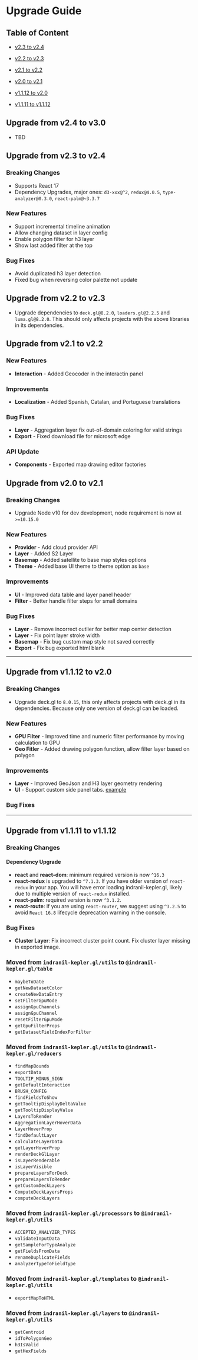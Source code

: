 # Upgrade Guide

## Table of Content

- [v2.3 to v2.4](#upgrade-from-v23-to-v24)

- [v2.2 to v2.3](#upgrade-from-v22-to-v23)
- [v2.1 to v2.2](#upgrade-from-v21-to-v22)
- [v2.0 to v2.1](#upgrade-from-v20-to-v21)
- [v1.1.12 to v2.0](#upgrade-from-v1112-to-v20)
- [v1.1.11 to v1.1.12](#upgrade-from-v1111-to-v1112)

## Upgrade from v2.4 to v3.0

- TBD

## Upgrade from v2.3 to v2.4

### Breaking Changes

- Supports React 17
- Dependency Upgrades, major ones: `d3-xxx@^2`, `redux@4.0.5`, `type-analyzer@0.3.0`, `react-palm@~3.3.7`

### New Features

- Support incremental timeline animation
- Allow changing dataset in layer config
- Enable polygon filter for h3 layer
- Show last added filter at the top

### Bug Fixes

- Avoid duplicated h3 layer detection
- Fixed bug when reversing color palette not update

## Upgrade from v2.2 to v2.3

- Upgrade dependencies to `deck.gl@8.2.0`, `loaders.gl@2.2.5` and `luma.gl@8.2.0`. This should only affects projects with the above libraries in its dependencies.

## Upgrade from v2.1 to v2.2

### New Features

- **Interaction** - Added Geocoder in the interactin panel

### Improvements

- **Localization** - Added Spanish, Catalan, and Portuguese translations

### Bug Fixes

- **Layer** - Aggregation layer fix out-of-domain coloring for valid strings
- **Export** - Fixed download file for microsoft edge

### API Update

- **Components** - Exported map drawing editor factories

## Upgrade from v2.0 to v2.1

### Breaking Changes

- Upgrade Node v10 for dev development, node requirement is now at `>=10.15.0`

### New Features

- **Provider** - Add cloud provider API
- **Layer** - Added S2 Layer
- **Basemap** - Added satellite to base map styles options
- **Theme** - Added base UI theme to theme option as `base`

### Improvements

- **UI** - Improved data table and layer panel header
- **Filter** - Better handle filter steps for small domains

### Bug Fixes

- **Layer** - Remove incorrect outlier for better map center detection
- **Layer** - Fix point layer stroke width
- **Basemap** - Fix bug custom map style not saved correctly
- **Export** - Fix bug exported html blank

---

## Upgrade from v1.1.12 to v2.0

### Breaking Changes

- Upgrade deck.gl to `8.0.15`, this only affects projects with deck.gl in its dependencies. Because only one version of deck.gl can be loaded.

### New Features

- **GPU Filter** - Improved time and numeric filter performance by moving calculation to GPU
- **Geo Fitler** - Added drawing polygon function, allow filter layer based on polygon

### Improvements

- **Layer** - Improved GeoJson and H3 layer geometry rendering
- **UI** - Support custom side panel tabs. [example](https://github.com/keplergl/indranil-kepler.gl/tree/master/examples/replace-component)

### Bug Fixes

---

## Upgrade from v1.1.11 to v1.1.12

### Breaking Changes

#### Dependency Upgrade

- **react** and **react-dom**: minimum required version is now `^16.3`
- **react-redux** is upgraded to `^7.1.3`. If you have older version of `react-redux` in your app. You will have error loading indranil-kepler.gl, likely due to multiple version of `react-redux` installed.
- **react-palm**: required version is now `^3.1.2`.
- **react-route**: if you are using `react-router`, we suggest using `^3.2.5` to avoid `React 16.8` lifecycle deprecation warning in the console.

### Bug Fixes

- **Cluster Layer**: Fix incorrect cluster point count. Fix cluster layer missing in exported image.

### Moved from `indranil-kepler.gl/utils` to `@indranil-kepler.gl/table`

- `maybeToDate`
- `getNewDatasetColor`
- `createNewDataEntry`
- `setFilterGpuMode`
- `assignGpuChannels`
- `assignGpuChannel`
- `resetFilterGpuMode`
- `getGpuFilterProps`
- `getDatasetFieldIndexForFilter`

### Moved from `indranil-kepler.gl/utils` to `@indranil-kepler.gl/reducers`

- `findMapBounds`
- `exportData`
- `TOOLTIP_MINUS_SIGN`
- `getDefaultInteraction`
- `BRUSH_CONFIG`
- `findFieldsToShow`
- `getTooltipDisplayDeltaValue`
- `getTooltipDisplayValue`
- `LayersToRender`
- `AggregationLayerHoverData`
- `LayerHoverProp`
- `findDefaultLayer`
- `calculateLayerData`
- `getLayerHoverProp`
- `renderDeckGlLayer`
- `isLayerRenderable`
- `isLayerVisible`
- `prepareLayersForDeck`
- `prepareLayersToRender`
- `getCustomDeckLayers`
- `ComputeDeckLayersProps`
- `computeDeckLayers`

### Moved from `indranil-kepler.gl/processors` to `@indranil-kepler.gl/utils`

- `ACCEPTED_ANALYZER_TYPES`
- `validateInputData`
- `getSampleForTypeAnalyze`
- `getFieldsFromData`
- `renameDuplicateFields`
- `analyzerTypeToFieldType`

### Moved from `indranil-kepler.gl/templates` to `@indranil-kepler.gl/utils`

- `exportMapToHTML`

### Moved from `indranil-kepler.gl/layers` to `@indranil-kepler.gl/utils`

- `getCentroid`
- `idToPolygonGeo`
- `h3IsValid`
- `getHexFields`
